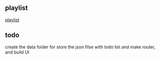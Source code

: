 ## playlist ##
[playlist](https://github.com/YunDobi/First_AngularJS/blob/master/playlist/doc/Screen%20Shot%202022-05-08%20at%2010.09.47%20PM.png)

## todo ##
create the data folder for store the json filse with todo list and make router, and build UI